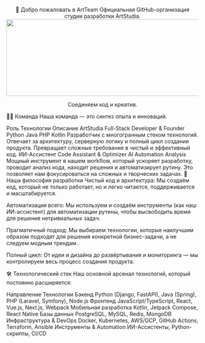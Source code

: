 <div align="center">
🎨 Добро пожаловать в ArtTeam
Официальная GitHub-организация студии разработки ArtStudia.

<img src="(https://img.shields.io/badge/ArtStudia-Creative%20Tech-blueviolet?style=for-the-badge&logo=atom)" width="600" height="200">

Соединяем код и креатив.

</div>
👨‍💻 Команда
Наша команда — это синтез опыта и инноваций.

Роль	Технологии	Описание
ArtStudia
Full-Stack Developer & Founder	Python Java PHP Kotlin	Разработчик с многогранным стеком технологий. Отвечает за архитектуру, серверную логику и полный цикл создания продукта. Превращает сложные требования в чистый и эффективный код.
ИИ-Ассистент
Code Assistant & Optimizer	AI Automation Analysis	Мощный инструмент в нашем workflow, который ускоряет разработку, проводит анализ кода, находит решения и автоматизирует рутину. Это позволяет нам фокусироваться на сложных и творческих задачах.
🚀 Наша философия разработки
Чистый код и архитектура: Мы создаём код, который не только работает, но и легко читается, поддерживается и масштабируется.

Автоматизация всего: Мы используем и создаём инструменты (как наш ИИ-ассистент) для автоматизации рутины, чтобы высвободить время для решения нетривиальных задач.

Прагматичный подход: Мы выбираем технологии, которые наилучшим образом подходят для решения конкретной бизнес-задачи, а не следуем модным трендам.

Полный цикл: От идеи и дизайна до развёртывания и мониторинга — мы контролируем весь процесс создания продукта.

🛠️ Технологический стек
Наш основной арсенал технологий, который постоянно расширяется:

Направление	Технологии
Бэкенд	Python (Django, FastAPI), Java (Spring), PHP (Laravel, Symfony), Node.js
Фронтенд	JavaScript/TypeScript, React, Vue.js, Next.js, Webpack
Мобильная разработка	Kotlin, Jetpack Compose, React Native
Базы данных	PostgreSQL, MySQL, Redis, MongoDB
Инфраструктура & DevOps	Docker, Kubernetes, AWS/GCP, GitHub Actions, Terraform, Ansible
Инструменты & Automation	ИИ-Ассистенты, Python-скрипты, CI/CD

